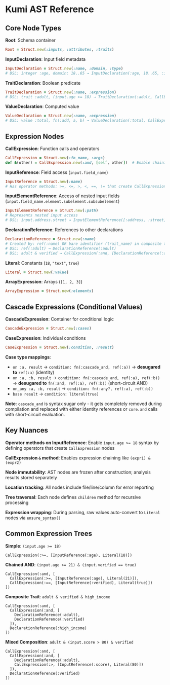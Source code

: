 # Kumi AST Reference

## Core Node Types

**Root**: Schema container
```ruby
Root = Struct.new(:inputs, :attributes, :traits)
```

**InputDeclaration**: Input field metadata  
```ruby
InputDeclaration = Struct.new(:name, :domain, :type)
# DSL: integer :age, domain: 18..65 → InputDeclaration(:age, 18..65, :integer)
```

**TraitDeclaration**: Boolean predicate
```ruby  
TraitDeclaration = Struct.new(:name, :expression)
# DSL: trait :adult, (input.age >= 18) → TraitDeclaration(:adult, CallExpression(...))
```

**ValueDeclaration**: Computed value
```ruby
ValueDeclaration = Struct.new(:name, :expression)  
# DSL: value :total, fn(:add, a, b) → ValueDeclaration(:total, CallExpression(:add, [...]))
```

## Expression Nodes

**CallExpression**: Function calls and operators
```ruby
CallExpression = Struct.new(:fn_name, :args)
def &(other) = CallExpression.new(:and, [self, other])  # Enable chaining
```

**InputReference**: Field access (`input.field_name`)
```ruby
InputReference = Struct.new(:name)
# Has operator methods: >=, <=, >, <, ==, != that create CallExpression nodes
```

**InputElementReference**: Access of nested input fields (`input.field_name.element.subelement.subsubelement`)
```ruby
InputElementReference = Struct.new(:path)
# Represents nested input access
# DSL: input.address.street → InputElementReference([:address, :street])
```

**DeclarationReference**: References to other declarations
```ruby
DeclarationReference = Struct.new(:name)
# Created by: ref(:name) OR bare identifier (trait_name) in composite traits
# DSL: ref(:adult) → DeclarationReference(:adult)
# DSL: adult & verified → CallExpression(:and, [DeclarationReference(:adult), DeclarationReference(:verified)])
```

**Literal**: Constants (`18`, `"text"`, `true`) 
```ruby
Literal = Struct.new(:value)
```

**ArrayExpression**: Arrays (`[1, 2, 3]`)
```ruby
ArrayExpression = Struct.new(:elements)
```

## Cascade Expressions (Conditional Values)

**CascadeExpression**: Container for conditional logic
```ruby
CascadeExpression = Struct.new(:cases)
```

**CaseExpression**: Individual conditions
```ruby
CaseExpression = Struct.new(:condition, :result)
```

**Case type mappings**:
- `on :a, result` → `condition: fn(:cascade_and, ref(:a))` → **desugared to** `ref(:a)` (identity)
- `on :a, :b, result` → `condition: fn(:cascade_and, ref(:a), ref(:b))` → **desugared to** `fn(:and, ref(:a), ref(:b))` (short-circuit AND)
- `on_any :a, :b, result` → `condition: fn(:any?, ref(:a), ref(:b))`
- `base result` → `condition: literal(true)`

**Note**: `cascade_and` is syntax sugar only - it gets completely removed during compilation and replaced with either identity references or `core.and` calls with short-circuit evaluation.

## Key Nuances

**Operator methods on InputReference**: Enable `input.age >= 18` syntax by defining operators that create `CallExpression` nodes

**CallExpression `&` method**: Enables expression chaining like `(expr1) & (expr2)`

**Node immutability**: AST nodes are frozen after construction; analysis results stored separately

**Location tracking**: All nodes include file/line/column for error reporting

**Tree traversal**: Each node defines `children` method for recursive processing

**Expression wrapping**: During parsing, raw values auto-convert to `Literal` nodes via `ensure_syntax()`

## Common Expression Trees

**Simple**: `(input.age >= 18)`
```
CallExpression(:>=, [InputReference(:age), Literal(18)])
```

**Chained AND**: `(input.age >= 21) & (input.verified == true)`  
```
CallExpression(:and, [
  CallExpression(:>=, [InputReference(:age), Literal(21)]),
  CallExpression(:==, [InputReference(:verified), Literal(true)])
])
```

**Composite Trait**: `adult & verified & high_income`
```
CallExpression(:and, [
  CallExpression(:and, [
    DeclarationReference(:adult),
    DeclarationReference(:verified)
  ]),
  DeclarationReference(:high_income)
])
```

**Mixed Composition**: `adult & (input.score > 80) & verified`
```
CallExpression(:and, [
  CallExpression(:and, [
    DeclarationReference(:adult),
    CallExpression(:>, [InputReference(:score), Literal(80)])
  ]),
  DeclarationReference(:verified)
])
```